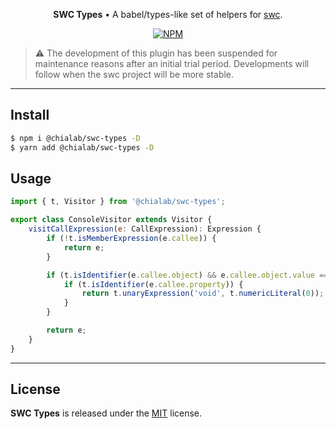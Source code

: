 <p align="center">
    <strong>SWC Types</strong> • A babel/types-like set of helpers for <a href="https://swc.rs/">swc</a>.
</p>

<p align="center">
    <a href="https://www.npmjs.com/package/@chialab/swc-types"><img alt="NPM" src="https://img.shields.io/npm/v/@chialab/swc-types.svg?style=flat-square"></a>
</p>

> ⚠️ The development of this plugin has been suspended for maintenance reasons after an initial trial period. Developments will follow when the swc project will be more stable.

---


## Install

```sh
$ npm i @chialab/swc-types -D
$ yarn add @chialab/swc-types -D
```

## Usage

```js
import { t, Visitor } from '@chialab/swc-types';

export class ConsoleVisitor extends Visitor {
    visitCallExpression(e: CallExpression): Expression {
        if (!t.isMemberExpression(e.callee)) {
            return e;
        }

        if (t.isIdentifier(e.callee.object) && e.callee.object.value === 'console') {
            if (t.isIdentifier(e.callee.property)) {
                return t.unaryExpression('void', t.numericLiteral(0));
            }
        }

        return e;
    }
}
```

---

## License

**SWC Types** is released under the [MIT](https://github.com/chialab/rna/blob/master/packages/swc-types/LICENSE) license.
